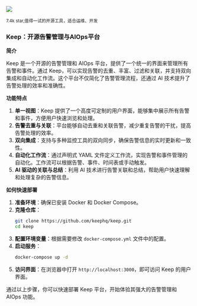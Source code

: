 <img src="/assets/image/241203-keep.png">

<small>7.4k star,值得一试的开源工具，适合运维、开发</small>

### Keep：开源告警管理与AIOps平台

**简介**

Keep 是一个开源的告警管理和 AIOps 平台，提供了一个统一的界面来管理所有告警和事件。通过 Keep，可以实现告警的去重、丰富、过滤和关联，并支持双向集成和自动化工作流。这个平台不仅简化了告警管理流程，还通过 AI 技术提升了告警处理的效率和准确性。

**功能特点**

1. **单一视图**：Keep 提供了一个高度可定制的用户界面，能够集中展示所有告警和事件，方便用户快速浏览和处理。
2. **告警去重与关联**：平台能够自动去重和关联告警，减少重复告警的干扰，提高告警处理的效率。
3. **双向集成**：支持与多种监控工具的双向同步，确保告警信息的实时更新和一致性。
4. **自动化工作流**：通过声明式 YAML 文件定义工作流，实现告警和事件管理的自动化。工作流可以根据告警、事件、时间表或手动触发。
5. **AI 驱动的关联与总结**：利用 AI 技术进行告警关联和总结，帮助用户快速理解和处理复杂的告警信息。

**如何快速部署**

1. **准备环境**：确保已安装 Docker 和 Docker Compose。
2. **克隆仓库**：
   ```bash
   git clone https://github.com/keephq/keep.git
   cd keep
   ```
3. **配置环境变量**：根据需要修改 `docker-compose.yml` 文件中的配置。
4. **启动服务**：
   ```bash
   docker-compose up -d
   ```
5. **访问界面**：在浏览器中打开 `http://localhost:3000`，即可访问 Keep 的用户界面。

通过以上步骤，你可以快速部署 Keep 平台，开始体验其强大的告警管理和 AIOps 功能。

